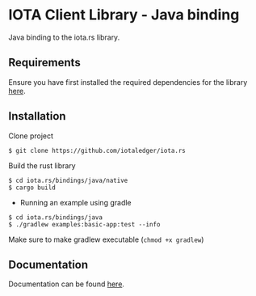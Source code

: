 # IOTA Client Library - Java binding

Java binding to the iota.rs library.

## Requirements

Ensure you have first installed the required dependencies for the library [here](https://github.com/iotaledger/iota.rs/blob/dev/README.md).

## Installation

Clone project
```
$ git clone https://github.com/iotaledger/iota.rs
```

Build the rust library
```
$ cd iota.rs/bindings/java/native
$ cargo build
```

- Running an example using gradle
```
$ cd iota.rs/bindings/java
$ ./gradlew examples:basic-app:test --info
```

Make sure to make gradlew executable (`chmod +x gradlew`)

## Documentation

Documentation can be found [here](https://client-lib.docs.iota.org/overview/index.html).
